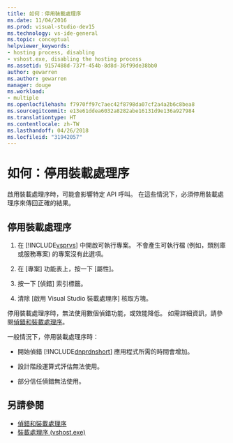 ```yaml
---
title: 如何：停用裝載處理序
ms.date: 11/04/2016
ms.prod: visual-studio-dev15
ms.technology: vs-ide-general
ms.topic: conceptual
helpviewer_keywords:
- hosting process, disabling
- vshost.exe, disabling the hosting process
ms.assetid: 9157488d-737f-454b-8d8d-36f99de38bb0
author: gewarren
ms.author: gewarren
manager: douge
ms.workload:
- multiple
ms.openlocfilehash: f7970ff97c7aec42f8798da07cf2a4a2b6c8bea8
ms.sourcegitcommit: e13e61ddea6032a8282abe16131d9e136a927984
ms.translationtype: HT
ms.contentlocale: zh-TW
ms.lasthandoff: 04/26/2018
ms.locfileid: "31942057"
---
```

# <a name="how-to-disable-the-hosting-process"></a>如何：停用裝載處理序

啟用裝載處理序時，可能會影響特定 API 呼叫。 在這些情況下，必須停用裝載處理序來傳回正確的結果。

## <a name="to-disable-the-hosting-process"></a>停用裝載處理序

1.  在 [!INCLUDE[vsprvs](../code-quality/includes/vsprvs_md.md)] 中開啟可執行專案。 不會產生可執行檔 (例如，類別庫或服務專案) 的專案沒有此選項。

2.  在 [專案] 功能表上，按一下 [屬性]。

3.  按一下 [偵錯] 索引標籤。

4.  清除 [啟用 Visual Studio 裝載處理序] 核取方塊。

 停用裝載處理序時，無法使用數個偵錯功能，或效能降低。 如需詳細資訊，請參閱[偵錯和裝載處理序](../debugger/debugging-and-the-hosting-process.md)。

 一般情況下，停用裝載處理序時：

-   開始偵錯 [!INCLUDE[dnprdnshort](../code-quality/includes/dnprdnshort_md.md)] 應用程式所需的時間會增加。

-   設計階段運算式評估無法使用。

-   部分信任偵錯無法使用。

## <a name="see-also"></a>另請參閱

- [偵錯和裝載處理序](../debugger/debugging-and-the-hosting-process.md)
- [裝載處理序 (vshost.exe)](../ide/hosting-process-vshost-exe.md)